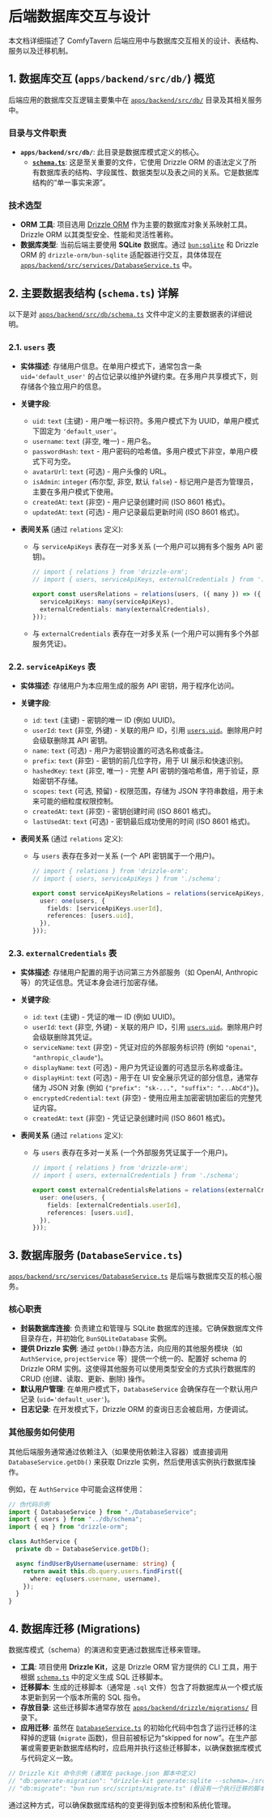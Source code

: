 # 后端数据库交互与设计

本文档详细描述了 ComfyTavern 后端应用中与数据库交互相关的设计、表结构、服务以及迁移机制。

## 1. 数据库交互 (`apps/backend/src/db/`) 概览

后端应用的数据库交互逻辑主要集中在 [`apps/backend/src/db/`](apps/backend/src/db/) 目录及其相关服务中。

### 目录与文件职责

- **`apps/backend/src/db/`**: 此目录是数据库模式定义的核心。
  - **[`schema.ts`](apps/backend/src/db/schema.ts:1)**: 这是至关重要的文件，它使用 Drizzle ORM 的语法定义了所有数据库表的结构、字段属性、数据类型以及表之间的关系。它是数据库结构的“单一事实来源”。

### 技术选型

- **ORM 工具**: 项目选用 [Drizzle ORM](https://orm.drizzle.team/) 作为主要的数据库对象关系映射工具。Drizzle ORM 以其类型安全、性能和灵活性著称。
- **数据库类型**: 当前后端主要使用 **SQLite** 数据库。通过 [`bun:sqlite`](https://bun.sh/docs/api/sqlite) 和 Drizzle ORM 的 `drizzle-orm/bun-sqlite` 适配器进行交互，具体体现在 [`apps/backend/src/services/DatabaseService.ts`](apps/backend/src/services/DatabaseService.ts:1) 中。

## 2. 主要数据表结构 (`schema.ts`) 详解

以下是对 [`apps/backend/src/db/schema.ts`](apps/backend/src/db/schema.ts:1) 文件中定义的主要数据表的详细说明。

### 2.1. `users` 表

- **实体描述**: 存储用户信息。在单用户模式下，通常包含一条 `uid='default_user'` 的占位记录以维护外键约束。在多用户共享模式下，则存储各个独立用户的信息。
- **关键字段**:
  - `uid`: `text` (主键) - 用户唯一标识符。多用户模式下为 UUID，单用户模式下固定为 `'default_user'`。
  - `username`: `text` (非空, 唯一) - 用户名。
  - `passwordHash`: `text` - 用户密码的哈希值。多用户模式下非空，单用户模式下可为空。
  - `avatarUrl`: `text` (可选) - 用户头像的 URL。
  - `isAdmin`: `integer` (布尔型, 非空, 默认 `false`) - 标记用户是否为管理员，主要在多用户模式下使用。
  - `createdAt`: `text` (非空) - 用户记录创建时间 (ISO 8601 格式)。
  - `updatedAt`: `text` (可选) - 用户记录最后更新时间 (ISO 8601 格式)。
- **表间关系** (通过 `relations` 定义):

  - 与 `serviceApiKeys` 表存在一对多关系 (一个用户可以拥有多个服务 API 密钥)。

    ```typescript
    // import { relations } from 'drizzle-orm';
    // import { users, serviceApiKeys, externalCredentials } from './schema';

    export const usersRelations = relations(users, ({ many }) => ({
      serviceApiKeys: many(serviceApiKeys),
      externalCredentials: many(externalCredentials),
    }));
    ```

  - 与 `externalCredentials` 表存在一对多关系 (一个用户可以拥有多个外部服务凭证)。

### 2.2. `serviceApiKeys` 表

- **实体描述**: 存储用户为本应用生成的服务 API 密钥，用于程序化访问。
- **关键字段**:
  - `id`: `text` (主键) - 密钥的唯一 ID (例如 UUID)。
  - `userId`: `text` (非空, 外键) - 关联的用户 ID，引用 [`users.uid`](apps/backend/src/db/schema.ts:7)。删除用户时会级联删除其 API 密钥。
  - `name`: `text` (可选) - 用户为密钥设置的可选名称或备注。
  - `prefix`: `text` (非空) - 密钥的前几位字符，用于 UI 展示和快速识别。
  - `hashedKey`: `text` (非空, 唯一) - 完整 API 密钥的强哈希值，用于验证，原始密钥不存储。
  - `scopes`: `text` (可选, 预留) - 权限范围，存储为 JSON 字符串数组，用于未来可能的细粒度权限控制。
  - `createdAt`: `text` (非空) - 密钥创建时间 (ISO 8601 格式)。
  - `lastUsedAt`: `text` (可选) - 密钥最后成功使用的时间 (ISO 8601 格式)。
- **表间关系** (通过 `relations` 定义):

  - 与 `users` 表存在多对一关系 (一个 API 密钥属于一个用户)。

    ```typescript
    // import { relations } from 'drizzle-orm';
    // import { users, serviceApiKeys } from './schema';

    export const serviceApiKeysRelations = relations(serviceApiKeys, ({ one }) => ({
      user: one(users, {
        fields: [serviceApiKeys.userId],
        references: [users.uid],
      }),
    }));
    ```

### 2.3. `externalCredentials` 表

- **实体描述**: 存储用户配置的用于访问第三方外部服务（如 OpenAI, Anthropic 等）的凭证信息。凭证本身会进行加密存储。
- **关键字段**:
  - `id`: `text` (主键) - 凭证的唯一 ID (例如 UUID)。
  - `userId`: `text` (非空, 外键) - 关联的用户 ID，引用 [`users.uid`](apps/backend/src/db/schema.ts:7)。删除用户时会级联删除其凭证。
  - `serviceName`: `text` (非空) - 凭证对应的外部服务标识符 (例如 `"openai"`, `"anthropic_claude"`)。
  - `displayName`: `text` (可选) - 用户为凭证设置的可选显示名称或备注。
  - `displayHint`: `text` (可选) - 用于在 UI 安全展示凭证的部分信息，通常存储为 JSON 对象 (例如 `{"prefix": "sk-...", "suffix": "...AbCd"}`)。
  - `encryptedCredential`: `text` (非空) - 使用应用主加密密钥加密后的完整凭证内容。
  - `createdAt`: `text` (非空) - 凭证记录创建时间 (ISO 8601 格式)。
- **表间关系** (通过 `relations` 定义):

  - 与 `users` 表存在多对一关系 (一个外部服务凭证属于一个用户)。

    ```typescript
    // import { relations } from 'drizzle-orm';
    // import { users, externalCredentials } from './schema';

    export const externalCredentialsRelations = relations(externalCredentials, ({ one }) => ({
      user: one(users, {
        fields: [externalCredentials.userId],
        references: [users.uid],
      }),
    }));
    ```

## 3. 数据库服务 (`DatabaseService.ts`)

[`apps/backend/src/services/DatabaseService.ts`](apps/backend/src/services/DatabaseService.ts:1) 是后端与数据库交互的核心服务。

### 核心职责

- **封装数据库连接**: 负责建立和管理与 SQLite 数据库的连接。它确保数据库文件目录存在，并初始化 `BunSQLiteDatabase` 实例。
- **提供 Drizzle 实例**: 通过 `getDb()`静态方法，向应用的其他服务模块（如 `AuthService`, `projectService` 等）提供一个统一的、配置好 schema 的 Drizzle ORM 实例。这使得其他服务可以使用类型安全的方式执行数据库的 CRUD (创建、读取、更新、删除) 操作。
- **默认用户管理**: 在单用户模式下，`DatabaseService` 会确保存在一个默认用户记录 (`uid='default_user'`)。
- **日志记录**: 在开发模式下，Drizzle ORM 的查询日志会被启用，方便调试。

### 其他服务如何使用

其他后端服务通常通过依赖注入（如果使用依赖注入容器）或直接调用 `DatabaseService.getDb()` 来获取 Drizzle 实例，然后使用该实例执行数据库操作。

例如，在 `AuthService` 中可能会这样使用：

```typescript
// 伪代码示例
import { DatabaseService } from "./DatabaseService";
import { users } from "../db/schema";
import { eq } from "drizzle-orm";

class AuthService {
  private db = DatabaseService.getDb();

  async findUserByUsername(username: string) {
    return await this.db.query.users.findFirst({
      where: eq(users.username, username),
    });
  }
}
```

## 4. 数据库迁移 (Migrations)

数据库模式（schema）的演进和变更通过数据库迁移来管理。

- **工具**: 项目使用 **Drizzle Kit**，这是 Drizzle ORM 官方提供的 CLI 工具，用于根据 [`schema.ts`](apps/backend/src/db/schema.ts:1) 中的定义生成 SQL 迁移脚本。
- **迁移脚本**: 生成的迁移脚本（通常是 `.sql` 文件）包含了将数据库从一个模式版本更新到另一个版本所需的 SQL 指令。
- **存放目录**: 这些迁移脚本通常存放在 [`apps/backend/drizzle/migrations/`](apps/backend/drizzle/migrations/) 目录下。
- **应用迁移**: 虽然在 [`DatabaseService.ts`](apps/backend/src/services/DatabaseService.ts:1) 的初始化代码中包含了运行迁移的注释掉的逻辑 (`migrate` 函数)，但目前被标记为“skipped for now”。在生产部署或需要更新数据库结构时，应启用并执行这些迁移脚本，以确保数据库模式与代码定义一致。

```typescript
// Drizzle Kit 命令示例 (通常在 package.json 脚本中定义)
// "db:generate-migration": "drizzle-kit generate:sqlite --schema=./src/db/schema.ts --out=./drizzle/migrations"
// "db:migrate": "bun run src/scripts/migrate.ts" (假设有一个执行迁移的脚本)
```

通过这种方式，可以确保数据库结构的变更得到版本控制和系统化管理。
